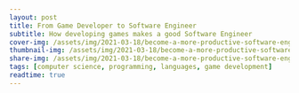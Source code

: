 ```yaml
---
layout: post
title: From Game Developer to Software Engineer
subtitle: How developing games makes a good Software Engineer
cover-img: /assets/img/2021-03-18/become-a-more-productive-software-engineer.png
thumbnail-img: /assets/img/2021-03-18/become-a-more-productive-software-engineer.png
share-img: /assets/img/2021-03-18/become-a-more-productive-software-engineer.png
tags: [computer science, programming, languages, game development]
readtime: true
---
```

